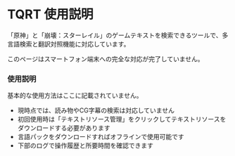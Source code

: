 # TQRT 使用説明

「原神」と「崩壊：スターレイル」のゲームテキストを検索できるツールで、多言語検索と翻訳対照機能に対応しています。

このページはスマートフォン端末への完全な対応が完了していません。

### 使用説明

基本的な使用方法はここに記載されていません。

- 現時点では、読み物やCG字幕の検索は対応していません
- 初回使用時は「テキストリソース管理」をクリックしてテキストリソースをダウンロードする必要があります
- 言語パックをダウンロードすればオフラインで使用可能です
- 下部のログで操作履歴と所要時間を確認できます

